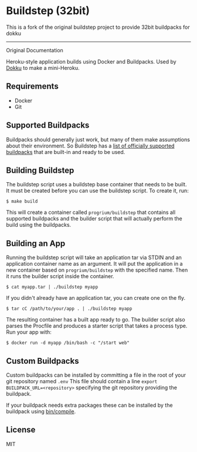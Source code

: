 # Buildstep (32bit)

This is a fork of the original buildstep project to provide 32bit buildpacks for dokku

-------------------------
Original Documentation

Heroku-style application builds using Docker and Buildpacks. Used by [Dokku](https://github.com/progrium/dokku) to make a mini-Heroku.

## Requirements

 * Docker
 * Git

## Supported Buildpacks

Buildpacks should generally just work, but many of them make assumptions about their environment. So Buildstep has a [list of officially supported buildpacks](https://github.com/gliderlabs/herokuish/blob/master/include/buildpacks.txt) that are built-in and ready to be used.


## Building Buildstep

The buildstep script uses a buildstep base container that needs to be built. It must be created before
you can use the buildstep script. To create it, run:

    $ make build

This will create a container called `progrium/buildstep` that contains all supported buildpacks and the
builder script that will actually perform the build using the buildpacks.

## Building an App

Running the buildstep script will take an application tar via STDIN and an application container name as
an argument. It will put the application in a new container based on `progrium/buildstep` with the specified name.
Then it runs the builder script inside the container.

    $ cat myapp.tar | ./buildstep myapp

If you didn't already have an application tar, you can create one on the fly.

    $ tar cC /path/to/your/app . | ./buildstep myapp

The resulting container has a built app ready to go. The builder script also parses the Procfile and produces
a starter script that takes a process type. Run your app with:

    $ docker run -d myapp /bin/bash -c "/start web"

## Custom Buildpacks

Custom buildpacks can be installed by committing a file in the root of your git repository named `.env`
This file should contain a line `export BUILDPACK_URL=<repository>` specifying the git repository providing
the buildpack.

If your buildpack needs extra packages these can be installed by the buildpack using [bin/compile](https://devcenter.heroku.com/articles/buildpack-api#bin-compile).

## License

MIT

